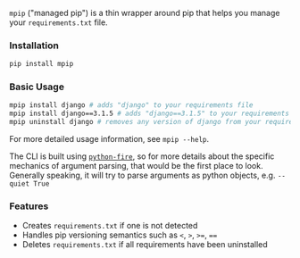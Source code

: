 `mpip` ("managed pip") is a thin wrapper around pip that helps you manage your `requirements.txt` file.

### Installation
```bash
pip install mpip
```

### Basic Usage
```bash
mpip install django # adds "django" to your requirements file
mpip install django==3.1.5 # adds "django==3.1.5" to your requirements file
mpip uninstall django # removes any version of django from your requirements file 
```

For more detailed usage information, see `mpip --help`. 

The CLI is built using [`python-fire`](https://github.com/google/python-fire), so for more details about the specific mechanics of argument parsing, that would be the first place to look. Generally speaking, it will try to parse arguments as python objects, e.g.
`--quiet True`

### Features
* Creates `requirements.txt` if one is not detected
* Handles pip versioning semantics such as `<`, `>`, `>=`, `==`
* Deletes `requirements.txt` if all requirements have been uninstalled